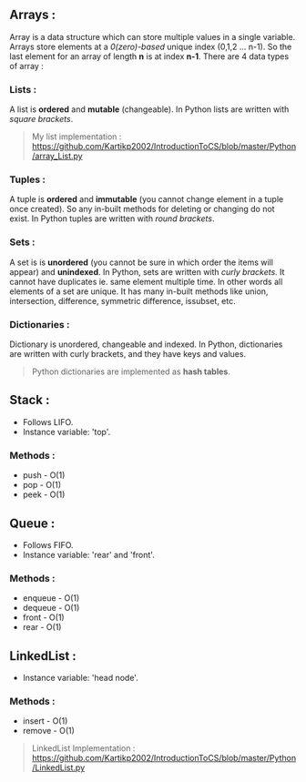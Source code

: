 ## Arrays :
Array is a data structure which can store multiple values in a single variable.
Arrays store elements at a *0(zero)-based* unique index (0,1,2 ... n-1). So the last element for an array of length **n** is at index **n-1**.
There are 4 data types of array :
### Lists :
A list is **ordered** and **mutable** (changeable). In Python lists are written with *square brackets*.
>My list implementation : https://github.com/Kartikp2002/IntroductionToCS/blob/master/Python/array_List.py
### Tuples :
A tuple is **ordered** and **immutable** (you cannot change element in a tuple once created). So any in-built methods for deleting or changing do not exist. In Python tuples are written with *round brackets*.
### Sets :
A set is is **unordered** (you cannot be sure in which order the items will appear) and **unindexed**. In Python, sets are written with *curly brackets*. It cannot have duplicates ie. same element multiple time. In other words all elements of a set are unique. It has many in-built methods like union, intersection, difference, symmetric difference, issubset, etc.

### Dictionaries :
Dictionary is unordered, changeable and indexed. In Python, dictionaries are written with curly brackets, and they have keys and values.
> Python dictionaries are implemented as **hash tables**.

## Stack :
 - Follows LIFO.
 - Instance variable: 'top'.

 ### Methods :
  - push - O(1)
  - pop - O(1)
  - peek - O(1)
## Queue :
- Follows FIFO.
- Instance variable: 'rear' and 'front'.
 
 ### Methods :
 - enqueue - O(1)
 - dequeue - O(1)
 - front - O(1)
 - rear - O(1)

 ## LinkedList :
 - Instance variable: 'head node'.
 ### Methods :
 - insert - O(1)
 - remove - O(1)
 > LinkedList Implementation : https://github.com/Kartikp2002/IntroductionToCS/blob/master/Python/LinkedList.py